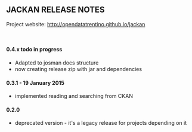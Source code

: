 
JACKAN RELEASE NOTES
---------------------

Project website: http://opendatatrentino.github.io/jackan  

<br/>


#### 0.4.x   todo in progress

- Adapted to josman docs structure
- now creating release zip with jar and dependencies


#### 0.3.1  -  19 January 2015

- implemented reading and searching from CKAN

#### 0.2.0  

- deprecated version - it's a legacy release for projects depending on it
